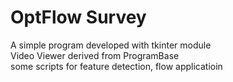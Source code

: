 # OptFlow Survey
A simple program developed with tkinter module\
Video Viewer derived from ProgramBase\
some scripts for feature detection, flow applicatioin
